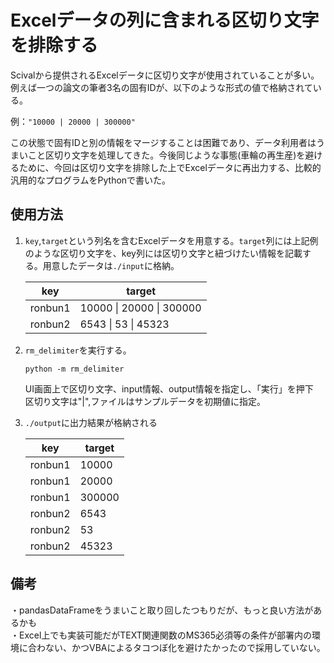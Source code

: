 # Excelデータの列に含まれる区切り文字を排除する

Scivalから提供されるExcelデータに区切り文字が使用されていることが多い。<br>
例えば一つの論文の筆者3名の固有IDが、以下のような形式の値で格納されている。

例：`"10000 | 20000 | 300000"`

この状態で固有IDと別の情報をマージすることは困難であり、データ利用者はうまいこと区切り文字を処理してきた。今後同じような事態(車輪の再生産)を避けるために、今回は区切り文字を排除した上でExcelデータに再出力する、比較的汎用的なプログラムをPythonで書いた。<br>


## 使用方法
1. `key`,`target`という列名を含むExcelデータを用意する。`target`列には上記例のような区切り文字を、key列には区切り文字と紐づけたい情報を記載する。用意したデータは`./input`に格納。

    |  key  |  target  |
    | ---- | ---- |
    |  ronbun1  |  10000 \| 20000 \| 300000  |
    |  ronbun2  |  6543 \| 53 \| 45323  |

2. `rm_delimiter`を実行する。<br>
   ```
   python -m rm_delimiter
   ```

   UI画面上で区切り文字、input情報、output情報を指定し、「実行」を押下<br>
   区切り文字は"|",ファイルはサンプルデータを初期値に指定。
   
3. `./output`に出力結果が格納される

    |  key  |  target  |
    | ---- | ---- |
    |  ronbun1  |  10000  |
    |  ronbun1  |  20000  |
    |  ronbun1  |  300000 |
    |  ronbun2  |  6543   |
    |  ronbun2  |  53     |
    |  ronbun2  |  45323  |


## 備考
・pandasDataFrameをうまいこと取り回したつもりだが、もっと良い方法があるかも<br>
・Excel上でも実装可能だがTEXT関連関数のMS365必須等の条件が部署内の環境に合わない、かつVBAによるタコつぼ化を避けたかったので採用していない。